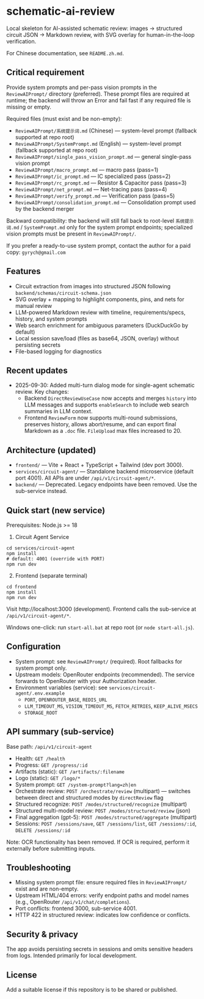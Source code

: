 # schematic-ai-review

Local skeleton for AI-assisted schematic review: images → structured circuit JSON → Markdown review, with SVG overlay for human-in-the-loop verification.

For Chinese documentation, see `README.zh.md`.

## Critical requirement

Provide system prompts and per-pass vision prompts in the `ReviewAIPrompt/` directory (preferred). These prompt files are required at runtime; the backend will throw an Error and fail fast if any required file is missing or empty.

Required files (must exist and be non-empty):

- `ReviewAIPrompt/系统提示词.md` (Chinese) — system-level prompt (fallback supported at repo root)
- `ReviewAIPrompt/SystemPrompt.md` (English) — system-level prompt (fallback supported at repo root)
- `ReviewAIPrompt/single_pass_vision_prompt.md` — general single-pass vision prompt
- `ReviewAIPrompt/macro_prompt.md` — macro pass (pass=1)
- `ReviewAIPrompt/ic_prompt.md` — IC specialized pass (pass=2)
- `ReviewAIPrompt/rc_prompt.md` — Resistor & Capacitor pass (pass=3)
- `ReviewAIPrompt/net_prompt.md` — Net-tracing pass (pass=4)
- `ReviewAIPrompt/verify_prompt.md` — Verification pass (pass=5)
- `ReviewAIPrompt/consolidation_prompt.md` — Consolidation prompt used by the backend merger

Backward compatibility: the backend will still fall back to root-level `系统提示词.md` / `SystemPrompt.md` only for the system prompt endpoints; specialized vision prompts must be present in `ReviewAIPrompt/`.

If you prefer a ready-to-use system prompt, contact the author for a paid copy: `gyrych@gmail.com`

## Features

- Circuit extraction from images into structured JSON following `backend/schemas/circuit-schema.json`
- SVG overlay + mapping to highlight components, pins, and nets for manual review
- LLM-powered Markdown review with timeline, requirements/specs, history, and system prompts
- Web search enrichment for ambiguous parameters (DuckDuckGo by default)
- Local session save/load (files as base64, JSON, overlay) without persisting secrets
- File-based logging for diagnostics

## Recent updates

- 2025-09-30: Added multi-turn dialog mode for single-agent schematic review. Key changes:
  - Backend `DirectReviewUseCase` now accepts and merges `history` into LLM messages and supports `enableSearch` to include web search summaries in LLM context.
  - Frontend `ReviewForm` now supports multi-round submissions, preserves history, allows abort/resume, and can export final Markdown as a `.doc` file. `FileUpload` max files increased to 20.

## Architecture (updated)

- `frontend/` — Vite + React + TypeScript + Tailwind (dev port 3000).
- `services/circuit-agent/` — Standalone backend microservice (default port 4001). All APIs are under `/api/v1/circuit-agent/*`.
- `backend/` — Deprecated. Legacy endpoints have been removed. Use the sub-service instead.

## Quick start (new service)

Prerequisites: Node.js >= 18

1. Circuit Agent Service

```
cd services/circuit-agent
npm install
# default: 4001 (override with PORT)
npm run dev
```

2. Frontend (separate terminal)

```
cd frontend
npm install
npm run dev
```

Visit http://localhost:3000 (development). Frontend calls the sub-service at `/api/v1/circuit-agent/*`.

Windows one-click: run `start-all.bat` at repo root (or `node start-all.js`).

## Configuration

- System prompt: see `ReviewAIPrompt/` (required). Root fallbacks for system prompt only.
- Upstream models: OpenRouter endpoints (recommended). The service forwards to OpenRouter with your Authorization header.
- Environment variables (service): see `services/circuit-agent/.env.example`
  - `PORT`, `OPENROUTER_BASE`, `REDIS_URL`
  - `LLM_TIMEOUT_MS`, `VISION_TIMEOUT_MS`, `FETCH_RETRIES`, `KEEP_ALIVE_MSECS`
  - `STORAGE_ROOT`

## API summary (sub-service)

Base path: `/api/v1/circuit-agent`

- Health: `GET /health`
- Progress: `GET /progress/:id`
- Artifacts (static): `GET /artifacts/:filename`
- Logo (static): `GET /logo/*`
- System prompt: `GET /system-prompt?lang=zh|en`
- Orchestrate review: `POST /orchestrate/review` (multipart) — switches between direct and structured modes by `directReview` flag
- Structured recognize: `POST /modes/structured/recognize` (multipart)
- Structured multi-model review: `POST /modes/structured/review` (json)
- Final aggregation (gpt-5): `POST /modes/structured/aggregate` (multipart)
- Sessions: `POST /sessions/save`, `GET /sessions/list`, `GET /sessions/:id`, `DELETE /sessions/:id`

Note: OCR functionality has been removed. If OCR is required, perform it externally before submitting inputs.

## Troubleshooting

- Missing system prompt file: ensure required files in `ReviewAIPrompt/` exist and are non-empty.
- Upstream HTML/404 errors: verify endpoint paths and model names (e.g., OpenRouter `/api/v1/chat/completions`).
- Port conflicts: frontend 3000, sub-service 4001.
- HTTP 422 in structured review: indicates low confidence or conflicts.

## Security & privacy

The app avoids persisting secrets in sessions and omits sensitive headers from logs. Intended primarily for local development.

## License

Add a suitable license if this repository is to be shared or published.

